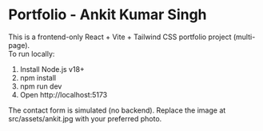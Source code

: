 # Portfolio - Ankit Kumar Singh

This is a frontend-only React + Vite + Tailwind CSS portfolio project (multi-page).  
To run locally:

1. Install Node.js v18+
2. npm install
3. npm run dev
4. Open http://localhost:5173

The contact form is simulated (no backend). Replace the image at src/assets/ankit.jpg with your preferred photo.


